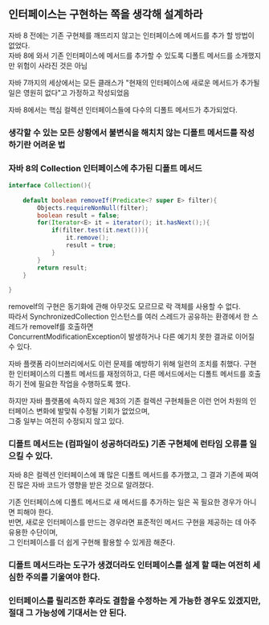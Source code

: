 ## 인터페이스는 구현하는 쪽을 생각해 설계하라

자바 8 전에는 기존 구현체를 깨뜨리지 않고는 인터페이스에 메서드를 추가 할 방법이 없었다.  
자바 8에 와서 기존 인터페이스에 메서드를 추가할 수 있도록 디폴트 메서드를 소개했지만 위험이 사라진 것은 아님

자바 7까지의 세상에서는 모든 클래스가 "현재의 인터페이스에 새로운 메서드가 추가될 일은 영원히 없다"고 가정하고 작성되었음  

자바 8에서는 핵심 컬렉션 인터페이스들에 다수의 디폴트 메서드가 추가되었다.
### 생각할 수 있는 모든 상황에서 불변식을 해치치 않는 디폴트 메서드를 작성하기란 어려운 법

### 자바 8의 Collection 인터페이스에 추가된 디폴트 메서드 
```java
interface Collection(){
    
    default boolean removeIf(Predicate<? super E> filter){
        Objects.requireNonNull(filter);
        boolean result = false;
        for(Iterator<E> it = iterator(); it.hasNext();){
            if(filter.test(it.next())){
                it.remove();
                result = true;
            }
        }
        return result;
    }
    
}
```
removeIf의 구현은 동기화에 관해 아무것도 모르므로 락 객체를 사용할 수 없다.  
따라서 SynchronizedCollection 인스턴스를 여러 스레드가 공유하는 환경에서 한 스레드가 removeIf를 호출하면  
ConcurrentModificationException이 발생하거나 다른 예기치 못한 결과로 이어질 수 있다.

자바 플랫폼 라이브러리에서도 이런 문제를 예방하기 위해 일련의 조치를 취했다.
구현한 인터페이스의 디폴트 메서드를 재정의하고, 다른 메서드에서는 디폴트 메서드를 호출하기 전에 필요한 작업을 수행하도록 했다.

하지만 자바 플랫폼에 속하지 않은 제3의 기존 컬렉션 구현체들은 이런 언어 차원의 인터페이스 변화에 발맞춰 수정될 기회가 없었으며,  
그중 일부는 여전히 수정되지 않고 있다.

### 디폴트 메서드는 (컴파일이 성공하더라도) 기존 구현체에 런타임 오류를 일으킬 수 있다.
자바 8은 컬렉션 인터페이스에 꽤 많은 디폴트 메서드를 추가했고, 그 결과 기존에 짜여진 많은 자바 코드가 영향을 받은 것으로 알려졌다.

기존 인터페이스에 디폴트 메서드로 새 메서드를 추가하는 일은 꼭 필요한 경우가 아니면 피해야 한다.  
반면, 새로운 인터페이스를 만드는 경우라면 표준적인 메서드 구현을 제공하는 데 아주 유용한 수단이며,  
그 인터페이스를 더 쉽게 구현해 활용할 수 있게끔 해준다.

### 디폴트 메서드라는 도구가 생겼더라도 인터페이스를 설계 할 때는 여전히 세심한 주의를 기울여야 한다. 

### 인터페이스를 릴리즈한 후라도 결함을 수정하는 게 가능한 경우도 있겠지만, 절대 그 가능성에 기대서는 안 된다.








